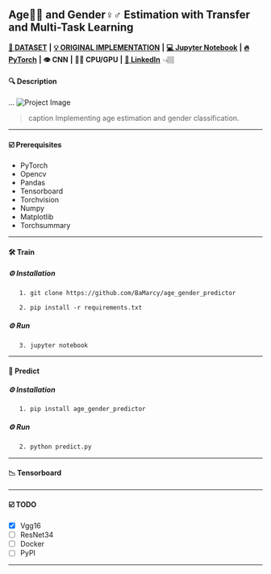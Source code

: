  ## Age👶👴 and Gender♀️♂️ Estimation with Transfer and Multi-Task Learning
 
[**💾 DATASET**](https://github.com/joojs/fairface) **|** [**💡 ORIGINAL IMPLEMENTATION**](https://github.com/dchen236/FairFace) **|** [**💻 Jupyter Notebook**](https://jupyter.org/install) **|** [**🔥 PyTorch**](https://pytorch.org/get-started/locally/) **|** **👁 CNN** **|** **💪🏽 CPU/GPU** **|**  [**🔗 LinkedIn**](https://www.linkedin.com/in/marcellbalogh) 👈🏽
#### 🔍 Description
...
![Project Image](project-image-url)
> caption Implementing age estimation and gender classification.
---
#### ☑️ Prerequisites
- PyTorch
- Opencv
- Pandas
- Tensorboard
- Torchvision
- Numpy
- Matplotlib
- Torchsummary
---
#### 🛠️ Train
##### ⚙️ Installation
```html
   1. git clone https://github.com/BaMarcy/age_gender_predictor
```
```html
   2. pip install -r requirements.txt
```
##### ⚙️ Run
```html
   3. jupyter notebook
```
---
#### 💊 Predict
##### ⚙️ Installation
```html
   1. pip install age_gender_predictor
```
##### ⚙️ Run
```html
   2. python predict.py
```
---
#### 📉 Tensorboard
---
#### ☑️ TODO
- [x] Vgg16
- [ ] ResNet34
- [ ] Docker
- [ ] PyPI
---
